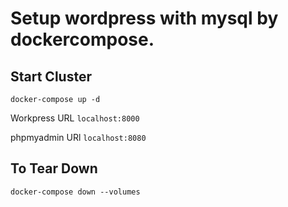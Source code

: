 # Setup wordpress with mysql by dockercompose.

## Start Cluster
 ```
 docker-compose up -d
 ```
Workpress URL `localhost:8000`

phpmyadmin URl `localhost:8080`

## To Tear Down
``` 
docker-compose down --volumes
```
